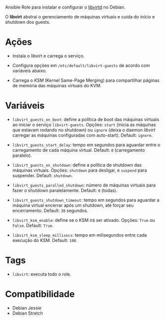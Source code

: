 Ansible Role para instalar e configurar o [libvirtd](http://libvirt.org) no
Debian.

O **libvirt** abstrai o gerenciamento de máquinas virtuais e cuida do início e
shutdown dos guests.

# Ações

- Instala o libvirt e carrega o serviço.

- Configura opções em `/etc/default/libvirt-guests` de acordo com variáveis
  abaixo.

- Carrega o *KSM* (Kernel Same-Page Merging) para compartilhar páginas de
  memória das máquinas virtuais do KVM.

# Variáveis

- `libvirt_guests_on_boot`: define a política de boot das máquinas virtuais ao
  iniciar o serviço `libvirt-guests`. Opções: `start` (inicia as máquinas que
  estavam rodando no shutdown) ou `ignore` (deixa o daemon *libvirt* carregar
  as máquinas configuradas com auto-start). Default: `ignore`.

- `libvirt_guests_start_delay`: tempo em segundos para aguardar entre o
  carregamento de cada máquina virtual. Default: `0` (carregamento paralelo).

- `libvirt_guests_on_shutdown`: define a política de shutdown das máquinas
  virtuais. Opções: `shutdown` para desligar, e `suspend` para suspender.
  Default: `shutdown`.

- `libvirt_guests_paralled_shutdown`: número de máquinas virtuais para fazer o
  shutdown paralelamente. Default: `0` (todas).

- `libvirt_guests_shutdown_timeout`: tempo em segundos para aguardar a máquina
  virtual encerrar após um shutdown, até forçar seu encerramento. Default: `30`
  segundos.

- `libvirt_ksm_enable`: define se o KSM irá ser ativado. Opções: `True` ou
  `False`. Default: `True`.

- `libvirt_ksm_sleep_millisecs`: tempo em milisegundos entre cada execução do
  KSM. Default: `100`.

# Tags

- `libvirt`: executa todo o role.

# Compatibilidade

- Debian Jessie
- Debian Stretch